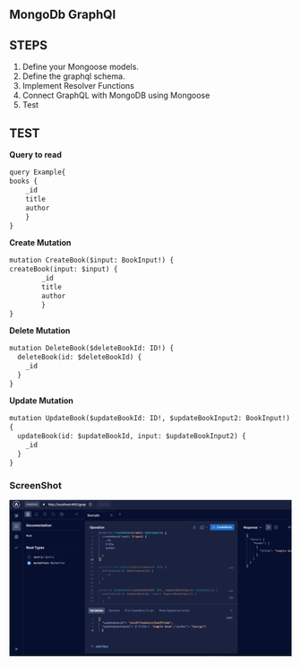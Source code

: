 ## MongoDb GraphQl

## STEPS

1. Define your Mongoose models.
2. Define the graphql schema.
3. Implement Resolver Functions
4. Connect GraphQL with MongoDB using Mongoose
5. Test

## TEST

**Query to read**

```
query Example{
books {
    _id
    title
    author
    }
}

```

**Create Mutation**

```
mutation CreateBook($input: BookInput!) {
createBook(input: $input) {
        _id
        title
        author
        }
}

```

**Delete Mutation**

```
mutation DeleteBook($deleteBookId: ID!) {
  deleteBook(id: $deleteBookId) {
    _id
  }
}
```

**Update Mutation**

```
mutation UpdateBook($updateBookId: ID!, $updateBookInput2: BookInput!) {
  updateBook(id: $updateBookId, input: $updateBookInput2) {
    _id
  }
}
```

### ScreenShot

![output](o1.png)
